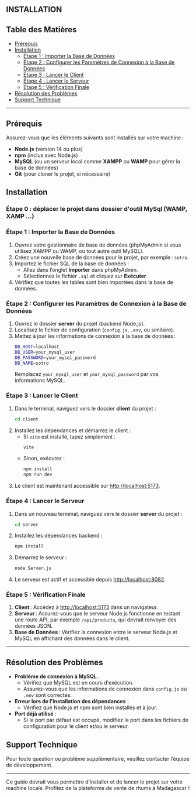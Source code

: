 
## INSTALLATION

## Table des Matières
- [Prérequis](#prérequis)
- [Installation](#installation)
  - [Étape 1 : Importer la Base de Données](#étape-1--importer-la-base-de-données)
  - [Étape 2 : Configurer les Paramètres de Connexion à la Base de Données](#étape-2--configurer-les-paramètres-de-connexion-à-la-base-de-données)
  - [Étape 3 : Lancer le Client](#étape-3--lancer-le-client)
  - [Étape 4 : Lancer le Serveur](#étape-4--lancer-le-serveur)
  - [Étape 5 : Vérification Finale](#étape-5--vérification-finale)
- [Résolution des Problèmes](#résolution-des-problèmes)
- [Support Technique](#support-technique)

---

## Prérequis

Assurez-vous que les éléments suivants sont installés sur votre machine :
- **Node.js** (version 14 ou plus)
- **npm** (inclus avec Node.js)
- **MySQL** (ou un serveur local comme **XAMPP** ou **WAMP** pour gérer la base de données)
- **Git** (pour cloner le projet, si nécessaire)

## Installation
### Étape 0 : déplacer le projet dans dossier d'outil MySql (WAMP, XAMP ...) 
### Étape 1 : Importer la Base de Données

1. Ouvrez votre gestionnaire de base de données (phpMyAdmin si vous utilisez XAMPP ou WAMP, ou tout autre outil MySQL).
2. Créez une nouvelle base de données pour le projet, par exemple : `sotro`.
3. Importez le fichier SQL de la base de données :
   - Allez dans l’onglet **Importer** dans phpMyAdmin.
   - Sélectionnez le fichier `.sql` et cliquez sur **Exécuter**.
4. Vérifiez que toutes les tables sont bien importées dans la base de données.

### Étape 2 : Configurer les Paramètres de Connexion à la Base de Données

1. Ouvrez le dossier **server** du projet (backend Node.js).
2. Localisez le fichier de configuration (`config.js`, `.env`, ou similaire).
3. Mettez à jour les informations de connexion à la base de données :
   ```bash
   DB_HOST=localhost
   DB_USER=your_mysql_user
   DB_PASSWORD=your_mysql_password
   DB_NAME=sotro
   ```
   Remplacez `your_mysql_user` et `your_mysql_password` par vos informations MySQL.

### Étape 3 : Lancer le Client

1. Dans le terminal, naviguez vers le dossier **client** du projet :
   ```bash
   cd client
   ```
2. Installez les dépendances et démarrez le client :
   - Si `vite` est installé, tapez simplement :
     ```bash
     vite
     ```
   - Sinon, exécutez :
     ```bash
     npm install
     npm run dev
     ```
3. Le client est maintenant accessible sur [http://localhost:5173](http://localhost:5173).

### Étape 4 : Lancer le Serveur

1. Dans un nouveau terminal, naviguez vers le dossier **server** du projet :
   ```bash
   cd server
   ```
2. Installez les dépendances backend :
   ```bash
   npm install
   ```
3. Démarrez le serveur :
   ```bash
   node Server.js
   ```
4. Le serveur est actif et accessible depuis [http://localhost:8082](http://localhost:8082).

### Étape 5 : Vérification Finale

1. **Client** : Accédez à [http://localhost:5173](http://localhost:5173) dans un navigateur.
2. **Serveur** : Assurez-vous que le serveur Node.js fonctionne en testant une route API, par exemple `/api/products`, qui devrait renvoyer des données JSON.
3. **Base de Données** : Vérifiez la connexion entre le serveur Node.js et MySQL en affichant des données dans le client.

---

## Résolution des Problèmes

- **Problème de connexion à MySQL** :
  - Vérifiez que MySQL est en cours d'exécution.
  - Assurez-vous que les informations de connexion dans `config.js` ou `.env` sont correctes.
- **Erreur lors de l'installation des dépendances** :
  - Vérifiez que Node.js et npm sont bien installés et à jour.
- **Port déjà utilisé** :
  - Si le port par défaut est occupé, modifiez le port dans les fichiers de configuration pour le client et/ou le serveur.

## Support Technique

Pour toute question ou problème supplémentaire, veuillez contacter l’équipe de développement.

---

Ce guide devrait vous permettre d’installer et de lancer le projet sur votre machine locale. Profitez de la plateforme de vente de rhums à Madagascar !